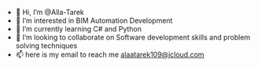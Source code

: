 - 👋 Hi, I’m @Alla-Tarek
- 👀 I’m interested in BIM Automation Development
- 🌱 I’m currently learning C# and Python
- 💞️ I’m looking to collaborate on Software development skills and problem solving techniques
- 📫 here is my email to reach me alaatarek109@icloud.com 

<!---
Alla-Tarek/Alla-Tarek is a ✨ special ✨ repository because its `README.md` (this file) appears on your GitHub profile.
You can click the Preview link to take a look at your changes.
--->
